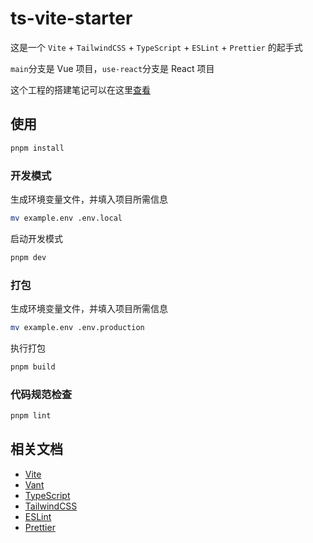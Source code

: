 # ts-vite-starter

这是一个 `Vite` + `TailwindCSS` + `TypeScript` + `ESLint` + `Prettier` 的起手式

`main`分支是 Vue 项目，`use-react`分支是 React 项目

这个工程的搭建笔记可以在这里[查看](https://welives.github.io/blog/front-end/engineering/vite.html)

## 使用

```sh
pnpm install
```

### 开发模式

生成环境变量文件，并填入项目所需信息

```sh
mv example.env .env.local
```

启动开发模式

```sh
pnpm dev
```

### 打包

生成环境变量文件，并填入项目所需信息

```sh
mv example.env .env.production
```

执行打包

```sh
pnpm build
```

### 代码规范检查

```sh
pnpm lint
```

## 相关文档

- [Vite](https://cn.vitejs.dev/)
- [Vant](https://vant-ui.github.io/vant/#/zh-CN)
- [TypeScript](https://www.tslang.cn/)
- [TailwindCSS](https://tailwind.nodejs.cn/)
- [ESLint](https://eslint.nodejs.cn/)
- [Prettier](https://prettier.nodejs.cn/)
